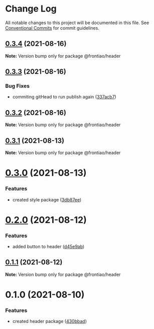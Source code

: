 # Change Log

All notable changes to this project will be documented in this file.
See [Conventional Commits](https://conventionalcommits.org) for commit guidelines.

## [0.3.4](https://github.com/mateusrdgs/frontiao-ui/compare/@frontiao/header@0.3.3...@frontiao/header@0.3.4) (2021-08-16)

**Note:** Version bump only for package @frontiao/header





## [0.3.3](https://github.com/mateusrdgs/frontiao-ui/compare/@frontiao/header@0.3.2...@frontiao/header@0.3.3) (2021-08-16)


### Bug Fixes

* commiting gitHead to run publish again ([337acb7](https://github.com/mateusrdgs/frontiao-ui/commit/337acb786551236db6f092618db501c30a011c4f))





## [0.3.2](https://github.com/mateusrdgs/frontiao-ui/compare/@frontiao/header@0.3.1...@frontiao/header@0.3.2) (2021-08-16)

**Note:** Version bump only for package @frontiao/header





## [0.3.1](https://github.com/mateusrdgs/frontiao-ui/compare/@frontiao/header@0.3.0...@frontiao/header@0.3.1) (2021-08-13)

**Note:** Version bump only for package @frontiao/header





# [0.3.0](https://github.com/mateusrdgs/frontiao-ui/compare/@frontiao/header@0.2.0...@frontiao/header@0.3.0) (2021-08-13)


### Features

* created style package ([3db87ee](https://github.com/mateusrdgs/frontiao-ui/commit/3db87eed7e4b529d2802eefa7d732634f980a2a1))





# [0.2.0](https://github.com/mateusrdgs/frontiao-ui/compare/@frontiao/header@0.1.1...@frontiao/header@0.2.0) (2021-08-12)


### Features

* added button to header ([d45e9ab](https://github.com/mateusrdgs/frontiao-ui/commit/d45e9abef79f1f6b257863fb03aef361c77112e3))





## [0.1.1](https://github.com/mateusrdgs/frontiao-ui/compare/@frontiao/header@0.1.0...@frontiao/header@0.1.1) (2021-08-12)

**Note:** Version bump only for package @frontiao/header





# 0.1.0 (2021-08-10)


### Features

* created header package ([430bbad](https://github.com/mateusrdgs/frontiao-ui/commit/430bbad2e6001bc9f5682ade92011e8148ad0a10))
